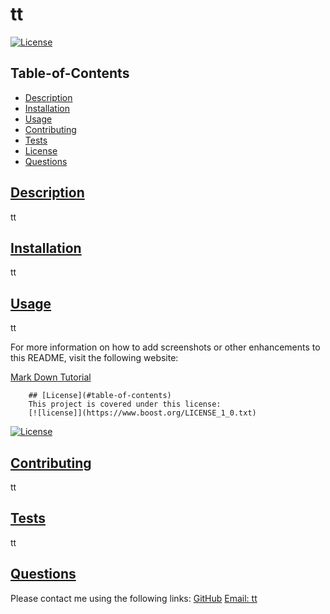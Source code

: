 
  # tt
  
  [![License](https://img.shields.io/badge/License-Boost_1.0-lightblue.svg)](https://www.boost.org/LICENSE_1_0.txt)
  ## Table-of-Contents
  * [Description](#description)
  * [Installation](#installation)
  * [Usage](#usage)
  * [Contributing](#contributing)
  * [Tests](#tests)
  * [License](#license)
  * [Questions](#questions)
  
  ## [Description](#table-of-contents)
  tt
  
  ## [Installation](#table-of-contents)
  tt
  ## [Usage](#table-of-contents)
  tt
  
  For more information on how to add screenshots or other enhancements to this README, visit the following website:
  
  [Mark Down Tutorial](https://ghost.org/changelog/markdown/)
  
  
        ## [License](#table-of-contents)
        This project is covered under this license:
        [![license]](https://www.boost.org/LICENSE_1_0.txt)
        
  [![License](https://img.shields.io/badge/License-Boost_1.0-lightblue.svg)](https://www.boost.org/LICENSE_1_0.txt)
  ## [Contributing](#table-of-contents)
  tt
  ## [Tests](#table-of-contents)
  tt 
  
  ## [Questions](#table-of-contents)
  Please contact me using the following links:
  [GitHub](https://github.com/tt)
  [Email: tt](mailto:tt)
